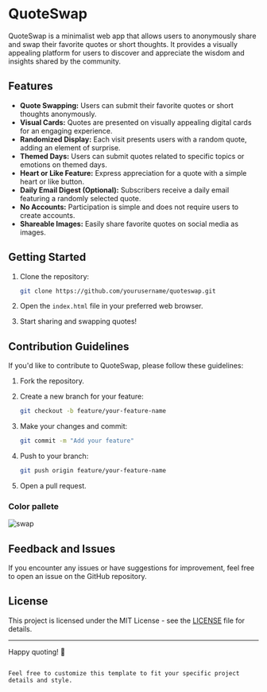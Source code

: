 # QuoteSwap

QuoteSwap is a minimalist web app that allows users to anonymously share and swap their favorite quotes or short thoughts. It provides a visually appealing platform for users to discover and appreciate the wisdom and insights shared by the community.

## Features

- **Quote Swapping:** Users can submit their favorite quotes or short thoughts anonymously.
- **Visual Cards:** Quotes are presented on visually appealing digital cards for an engaging experience.
- **Randomized Display:** Each visit presents users with a random quote, adding an element of surprise.
- **Themed Days:** Users can submit quotes related to specific topics or emotions on themed days.
- **Heart or Like Feature:** Express appreciation for a quote with a simple heart or like button.
- **Daily Email Digest (Optional):** Subscribers receive a daily email featuring a randomly selected quote.
- **No Accounts:** Participation is simple and does not require users to create accounts.
- **Shareable Images:** Easily share favorite quotes on social media as images.

## Getting Started

1. Clone the repository:

   ```bash
   git clone https://github.com/yourusername/quoteswap.git
   ```

2. Open the `index.html` file in your preferred web browser.

3. Start sharing and swapping quotes!

## Contribution Guidelines

If you'd like to contribute to QuoteSwap, please follow these guidelines:

1. Fork the repository.

2. Create a new branch for your feature:

   ```bash
   git checkout -b feature/your-feature-name
   ```

3. Make your changes and commit:

   ```bash
   git commit -m "Add your feature"
   ```

4. Push to your branch:

   ```bash
   git push origin feature/your-feature-name
   ```

5. Open a pull request.


### Color pallete

![swap](https://github.com/shadmeoli/quote_swap/assets/85517013/19ec57c7-61db-46f1-8417-288e20747056)

## Feedback and Issues

If you encounter any issues or have suggestions for improvement, feel free to open an issue on the GitHub repository.

## License

This project is licensed under the MIT License - see the [LICENSE](LICENSE) file for details.

---

Happy quoting! 🌟

```

Feel free to customize this template to fit your specific project details and style.
```
